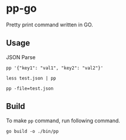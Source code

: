 # pp-go

Pretty print command written in GO.

## Usage

JSON Parse

```
pp '{"key1": "val1", "key2": "val2"}'
```

```
less test.json | pp
```

```
pp -file=test.json
```

## Build

To make `pp` command, run following command.

```
go build -o ./bin/pp
```
